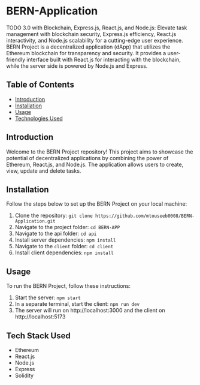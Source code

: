 # BERN-Application
TODO 3.0 with Blockchain, Express.js, React.js, and Node.js:  Elevate task management with blockchain security, Express.js efficiency, React.js interactivity, and Node.js scalability for a cutting-edge user experience.
BERN Project is a decentralized application (dApp) that utilizes the Ethereum blockchain for transparency and security. It provides a user-friendly interface built with React.js for interacting with the blockchain, while the server side is powered by Node.js and Express.

## Table of Contents

- [Introduction](#introduction)
- [Installation](#installation)
- [Usage](#usage)
- [Technologies Used](#technologies-used)

## Introduction

  Welcome to the BERN Project repository! This project aims to showcase the potential of decentralized applications by combining the power of Ethereum, React.js, and Node.js. The application allows users to create, view, update and delete tasks.

## Installation

  Follow the steps below to set up the BERN Project on your local machine:

1. Clone the repository: `git clone https://github.com/mtouseeb0008/BERN-Application.git`
2. Navigate to the project folder: `cd BERN-APP`
3. Navigate to the api folder: `cd api`
4. Install server dependencies: `npm install`
5. Navigate to the `client` folder: `cd client`
6. Install client dependencies: `npm install`

## Usage

To run the BERN Project, follow these instructions:

1. Start the server: `npm start`
2. In a separate terminal, start the client: `npm run dev`
3. The server will run on http://localhost:3000 and the client on http://localhost:5173

## Tech Stack Used

- Ethereum
- React.js
- Node.js
- Express
- Solidity
